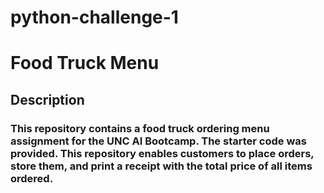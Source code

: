 # python-challenge-1
# Food Truck Menu
## Description
### This repository contains a food truck ordering menu assignment for the UNC AI Bootcamp. The starter code was provided. This repository enables customers to place orders, store them, and print a receipt with the total price of all items ordered.


